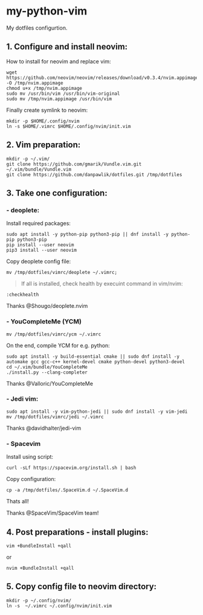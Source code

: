 # my-python-vim
My dotfiles configurtion.

## 1. Configure and install neovim:

How to install for neovim and replace vim:
```
wget https://github.com/neovim/neovim/releases/download/v0.3.4/nvim.appimage -O /tmp/nvim.appimage
chmod u+x /tmp/nvim.appimage
sudo mv /usr/bin/vim /usr/bin/vim-original
sudo mv /tmp/nvim.appimage /usr/bin/vim
```

Finally create symlink to neovim:
```
mkdir -p $HOME/.config/nvim
ln -s $HOME/.vimrc $HOME/.config/nvim/init.vim
```

## 2. Vim preparation:
```
mkdir -p ~/.vim/
git clone https://github.com/gmarik/Vundle.vim.git ~/.vim/bundle/Vundle.vim
git clone https://github.com/danpawlik/dotfiles.git /tmp/dotfiles
```

## 3. Take one configuration:

### - deoplete:

Install required packages:
```
sudo apt install -y python-pip python3-pip || dnf install -y python-pip python3-pip
pip install --user neovim
pip3 install --user neovim
```
Copy deoplete config file:
```
mv /tmp/dotfiles/vimrc/deoplete ~/.vimrc;
```
> If all is installed, check health by execuint command in vim/nvim:
```
:checkhealth
```
Thanks @Shougo/deoplete.nvim

### - YouCompleteMe (YCM)

```
mv /tmp/dotfiles/vimrc/ycm ~/.vimrc
```

On the end, compile YCM for e.g. python:
```
sudo apt install -y build-essential cmake || sudo dnf install -y automake gcc gcc-c++ kernel-devel cmake python-devel python3-devel
cd ~/.vim/bundle/YouCompleteMe
./install.py --clang-completer
```
Thanks @Valloric/YouCompleteMe

### - Jedi vim:
```
sudo apt install -y vim-python-jedi || sudo dnf install -y vim-jedi
mv /tmp/dotfiles/vimrc/jedi ~/.vimrc
```
Thanks @davidhalter/jedi-vim

### - Spacevim

Install using script:
```
curl -sLf https://spacevim.org/install.sh | bash
```

Copy configuration:
```
cp -a /tmp/dotfiles/.SpaceVim.d ~/.SpaceVim.d
```

Thats all!

Thanks @SpaceVim/SpaceVim team!


## 4. Post preparations - install plugins:
```
vim +BundleInstall +qall
```
or
```
nvim +BundleInstall +qall
```


## 5. Copy config file to neovim directory:
```
mkdir -p ~/.config/nvim/
ln -s  ~/.vimrc ~/.config/nvim/init.vim
```
